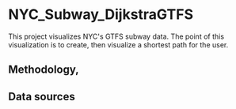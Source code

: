 # NYC_Subway_DijkstraGTFS
This project visualizes NYC's GTFS subway data. The point of this visualization is to create, then visualize a shortest path for the user.


## Methodology, 

## Data sources
